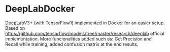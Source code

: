 # DeepLabDocker
DeepLabV3+ (with TensorFlow1)  implemented in Docker for an easier setup.
Based on https://github.com/tensorflow/models/tree/master/research/deeplab official implementation.
More funcionalities added such as: Get Precision and Recall while training, added confusion matrix at the end results. 
